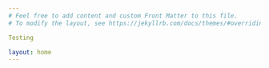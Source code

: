 ```yaml
---
# Feel free to add content and custom Front Matter to this file.
# To modify the layout, see https://jekyllrb.com/docs/themes/#overriding-theme-defaults

Testing

layout: home
---
```

